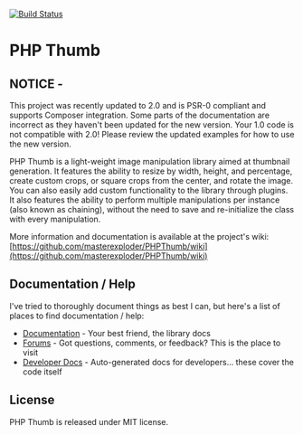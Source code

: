 [![Build Status](https://secure.travis-ci.org/masterexploder/PHPThumb.png?branch=master)](http://travis-ci.org/masterexploder/PHPThumb)

# PHP Thumb

## NOTICE -
This project was recently updated to 2.0 and is PSR-0 compliant and supports Composer integration. Some parts of the documentation
are incorrect as they haven't been updated for the new version. Your 1.0 code is not compatible with 2.0! Please review the updated
examples for how to use the new version.

PHP Thumb is a light-weight image manipulation library 
aimed at thumbnail generation. It features the ability to 
resize by width, height, and percentage, create custom crops, 
or square crops from the center, and rotate the image. You can 
also easily add custom functionality to the library through plugins. 
It also features the ability to perform multiple manipulations per 
instance (also known as chaining), without the need to save and 
re-initialize the class with every manipulation.

More information and documentation is available at the project's wiki: [https://github.com/masterexploder/PHPThumb/wiki](https://github.com/masterexploder/PHPThumb/wiki)

## Documentation / Help

I've tried to thoroughly document things as best I can, but here's a list of places to 
find documentation / help:

- [Documentation](http://wiki.github.com/iselby/PHPThumb/) - Your best friend, the library docs
- [Forums](http://phpthumb.gxdlabs.com/forums) - Got questions, comments, or feedback? This is the place to visit
- [Developer Docs](http://phpthumb.gxdlabs.com/apidocs) - Auto-generated docs for developers… these cover the code itself

## License

PHP Thumb is released under MIT license.

